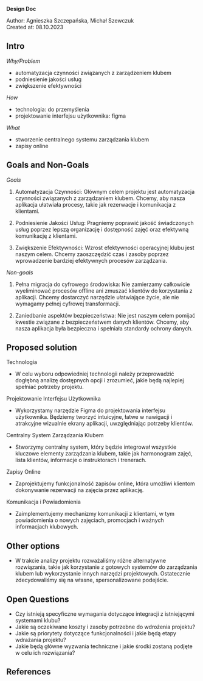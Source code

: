 **Design Doc**

Author: Agnieszka Szczepańska, Michał Szewczuk  
Created at: 08.10.2023

## Intro

*Why/Problem*
* automatyzacja czynności związanych z zarządzeniem klubem
* podniesienie jakości usług
* zwiększenie efektywności  
  
*How*
* technologia: do przemyślenia
* projektowanie interfejsu użytkownika: figma

*What*
* stworzenie centralnego systemu zarządzania klubem
* zapisy online


## Goals and Non-Goals

*Goals*
1. Automatyzacja Czynności: Głównym celem projektu jest automatyzacja czynności związanych z zarządzaniem klubem. Chcemy, aby nasza aplikacja ułatwiała procesy, takie jak rezerwacje i komunikacja z klientami.

2. Podniesienie Jakości Usług: Pragniemy poprawić jakość świadczonych usług poprzez lepszą organizację i dostępność zajęć oraz efektywną komunikację z klientami.

3. Zwiększenie Efektywności: Wzrost efektywności operacyjnej klubu jest naszym celem. Chcemy zaoszczędzić czas i zasoby poprzez wprowadzenie bardziej efektywnych procesów zarządzania.

*Non-goals*

1. Pełna migracja do cyfrowego środowiska: Nie zamierzamy całkowicie wyeliminować procesów offline ani zmuszać klientów do korzystania z aplikacji. Chcemy dostarczyć narzędzie ułatwiające życie, ale nie wymagamy pełnej cyfrowej transformacji.

2. Zaniedbanie aspektów bezpieczeństwa: Nie jest naszym celem pomijać kwestie związane z bezpieczeństwem danych klientów. Chcemy, aby nasza aplikacja była bezpieczna i spełniała standardy ochrony danych.



## Proposed solution

Technologia
- W celu wyboru odpowiedniej technologii należy przeprowadzić dogłębną analizę dostępnych opcji i zrozumieć, jakie będą najlepiej spełniać potrzeby projektu.

Projektowanie Interfejsu Użytkownika
- Wykorzystamy narzędzie Figma do projektowania interfejsu użytkownika. Będziemy tworzyć intuicyjne, łatwe w nawigacji i atrakcyjne wizualnie ekrany aplikacji, uwzględniając potrzeby klientów.

Centralny System Zarządzania Klubem
- Stworzymy centralny system, który będzie integrował wszystkie kluczowe elementy zarządzania klubem, takie jak harmonogram zajęć, lista klientów, informacje o instruktorach i trenerach.

Zapisy Online
- Zaprojektujemy funkcjonalność zapisów online, która umożliwi klientom dokonywanie rezerwacji na zajęcia przez aplikację.

Komunikacja i Powiadomienia
- Zaimplementujemy mechanizmy komunikacji z klientami, w tym powiadomienia o nowych zajęciach, promocjach i ważnych informacjach klubowych.


## Other options

- W trakcie analizy projektu rozważaliśmy różne alternatywne rozwiązania, takie jak korzystanie z gotowych systemów do zarządzania klubem lub wykorzystanie innych narzędzi projektowych. Ostatecznie zdecydowaliśmy się na własne, spersonalizowane podejście.


## Open Questions


- Czy istnieją specyficzne wymagania dotyczące integracji z istniejącymi systemami klubu?
- Jakie są oczekiwane koszty i zasoby potrzebne do wdrożenia projektu?
- Jakie są priorytety dotyczące funkcjonalności i jakie będą etapy wdrażania projektu?
- Jakie będą główne wyzwania techniczne i jakie środki zostaną podjęte w celu ich rozwiązania?

## References
